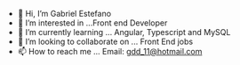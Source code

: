 - 👋 Hi, I’m Gabriel Estefano
- 👀 I’m interested in ...Front end Developer
- 🌱 I’m currently learning ... Angular, Typescript and MySQL 
- 💞️ I’m looking to collaborate on ... Front End jobs
- 📫 How to reach me ... Email: gdd_11@hotmail.com      

<!---
GB1177/GB1177 is a ✨ special ✨ repository because its `README.md` (this file) appears on your GitHub profile.
You can click the Preview link to take a look at your changes.
--->
